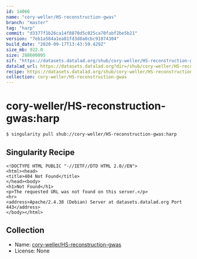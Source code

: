 ```yaml
---
id: 14066
name: "cory-weller/HS-reconstruction-gwas"
branch: "master"
tag: "harp"
commit: "d3377f1b26ca14f8870d5c025ca70fabf2be5b21"
version: "7eb1a584a1ea81fd3d8a8cbc91074304"
build_date: "2020-09-17T13:43:59.429Z"
size_mb: 922.0
size: 288600095
sif: "https://datasets.datalad.org/shub/cory-weller/HS-reconstruction-gwas/harp/2020-09-17-d3377f1b-7eb1a584/7eb1a584a1ea81fd3d8a8cbc91074304.sif"
datalad_url: https://datasets.datalad.org?dir=/shub/cory-weller/HS-reconstruction-gwas/harp/2020-09-17-d3377f1b-7eb1a584/
recipe: https://datasets.datalad.org/shub/cory-weller/HS-reconstruction-gwas/harp/2020-09-17-d3377f1b-7eb1a584/Singularity
collection: cory-weller/HS-reconstruction-gwas
---
```


# cory-weller/HS-reconstruction-gwas:harp

```bash
$ singularity pull shub://cory-weller/HS-reconstruction-gwas:harp
```

## Singularity Recipe

```singularity
<!DOCTYPE HTML PUBLIC "-//IETF//DTD HTML 2.0//EN">
<html><head>
<title>404 Not Found</title>
</head><body>
<h1>Not Found</h1>
<p>The requested URL was not found on this server.</p>
<hr>
<address>Apache/2.4.38 (Debian) Server at datasets.datalad.org Port 443</address>
</body></html>
```

## Collection

 - Name: [cory-weller/HS-reconstruction-gwas](https://github.com/cory-weller/HS-reconstruction-gwas)
 - License: None

